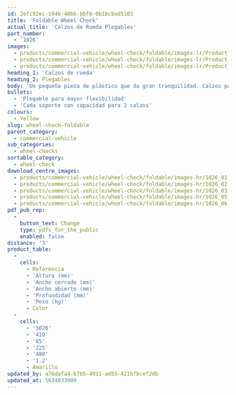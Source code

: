 ```yaml
---
id: 2efc92ec-194b-40bb-bbf8-0b1bc8ad5103
title: 'Foldable Wheel Chock'
actual_title: 'Calzos de Rueda Plegables'
part_number:
  - '1026'
images:
  - products/commercial-vehicle/wheel-chock/foldable/images-lr/Product_Image_776x776_(518x518_focus_area)-1026_01.jpg
  - products/commercial-vehicle/wheel-chock/foldable/images-lr/Product_Image_776x776_(518x518_focus_area)-1026_02.jpg
  - products/commercial-vehicle/wheel-chock/foldable/images-lr/Product_Image_776x776_(518x518_focus_area)-1026_03.jpg
heading_1: 'Calzos de rueda'
heading_2: Plegables
body: 'Un pequeña pieza de plástico que da gran tranquilidad. Calzos para ruedas fuertes y duraderos.'
bullets:
  - 'Plegable para mayor flexibilidad'
  - 'Cada soporte con capacidad para 2 calzos'
colours:
  - Yellow
slug: wheel-chock-foldable
parent_category:
  - commercial-vehicle
sub_categories:
  - wheel-chocks
sortable_category:
  - wheel-chock
download_centre_images:
  - products/commercial-vehicle/wheel-chock/foldable/images-hr/1026_01.jpg
  - products/commercial-vehicle/wheel-chock/foldable/images-hr/1026_02.jpg
  - products/commercial-vehicle/wheel-chock/foldable/images-hr/1026_03.jpg
  - products/commercial-vehicle/wheel-chock/foldable/images-hr/1026_05.jpg
  - products/commercial-vehicle/wheel-chock/foldable/images-hr/1026_06.jpg
pdf_pub_rep:
  -
    button_text: Change
    type: pdfs_for_the_public
    enabled: false
distance: '3'
product_table:
  -
    cells:
      - Referencia
      - 'Altura (mm)'
      - 'Ancho cerrado (mm)'
      - 'Ancho abierto (mm)'
      - 'Profundidad (mm)'
      - 'Peso (kg)'
      - Color
  -
    cells:
      - '1026'
      - '410'
      - '85'
      - '225'
      - '480'
      - '1.2'
      - Amarillo
updated_by: a76dafa4-b7b5-4911-ad55-421bfbcef2db
updated_at: 1634033909
---
```


